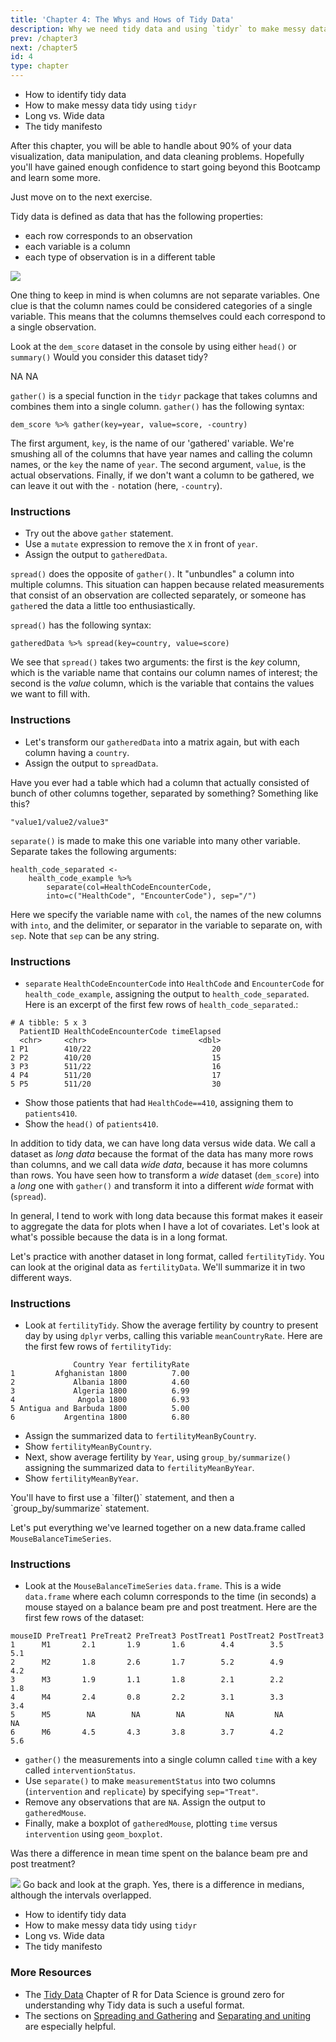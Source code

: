 ```yaml
---
title: 'Chapter 4: The Whys and Hows of Tidy Data' 
description: Why we need tidy data and using `tidyr` to make messy data tidy
prev: /chapter3
next: /chapter5
id: 4
type: chapter
---
```

<exercise id="1" title="What you'll learn in this Chapter:">

+ How to identify tidy data
+ How to make messy data tidy using `tidyr`
+ Long vs. Wide data
+ The tidy manifesto

After this chapter, you will be able to handle about 90% of your data visualization, data manipulation, and data cleaning problems. Hopefully you'll have gained enough confidence to start going beyond this Bootcamp and learn some more.

Just move on to the next exercise. 

</exercise>

<exercise id="2" title="What is Tidy Data?">

Tidy data is defined as data that has the following properties:

- each row corresponds to an observation
- each variable is a column
- each type of observation is in a different table

<img src = "tidy-1.png">

One thing to keep in mind is when columns are not separate variables. One clue is that the column names could be considered categories of a single variable. This means that the columns themselves could each correspond to a single observation.

Look at the `dem_score` dataset in the console by using either `head()` or `summary()` Would you consider this dataset tidy?

<codeblock id="04_02">
</codeblock>

<choice>
<opt text="Yes, we consider each row to be a separate observation">
NA</opt>
<opt text="No, each column is not a separate observation, but actually multiple observations">
NA</opt>
</choice>
</exercise>

<exercise id="3" title="tidyr::gather()">

`gather()` is a special function in the `tidyr` package that takes columns and combines them into a single column. 
`gather()` has the following syntax:

```{r}
dem_score %>% gather(key=year, value=score, -country)
```
The first argument, `key`, is the name of our 'gathered' variable. We're smushing all of the columns that have year names and 
calling the column names, or the `key` the name of `year`. The second argument, `value`, is the actual observations. Finally, if we don't want a column to be gathered, we can leave it out with the `-` notation (here, `-country`).

### Instructions

+ Try out the above `gather` statement. 
+ Use a `mutate` expression to remove the `X` in front of `year`.  
+ Assign the output to `gatheredData`.

<codeblock id="04_03">
</codeblock>
</exercise>

<exercise id="4" title="tidyr::spread()">

`spread()` does the opposite of `gather()`. It "unbundles" a column into multiple columns.
This situation can happen because related measurements that consist of an observation are
collected separately, or someone has `gather`ed the data a little too enthusiastically.

`spread()` has the following syntax:

```{r}
gatheredData %>% spread(key=country, value=score)
```
We see that `spread()` takes two arguments: the first is the *key* column, which is the 
variable name that contains our column names of interest; the second is the *value* 
column, which is the variable that contains the values we want to fill with.

### Instructions

+ Let's transform our `gatheredData` into a matrix again, but with each column having a `country`. 
+ Assign the output to `spreadData`.

<codeblock id="04_04">
</codeblock>
</exercise>

<exercise id="5" title="dplyr::separate()">

Have you ever had a table which had a column that actually consisted of bunch of other columns together,
separated by something? Something like this?

```{r}
"value1/value2/value3"
```
`separate()` is made to make this one variable into many other variable. Separate takes the following arguments:

```{r}
health_code_separated <- 
    health_code_example %>% 
        separate(col=HealthCodeEncounterCode, 
        into=c("HealthCode", "EncounterCode"), sep="/")
```
Here we specify the variable name with `col`, the names of the new columns with `into`, and the delimiter, or separator in the variable to separate on, with `sep`. Note that `sep` can
be any string.

### Instructions

+ `separate` `HealthCodeEncounterCode` into `HealthCode` and `EncounterCode` for  `health_code_example`, assigning the output to `health_code_separated`. Here is an excerpt of the first few rows of `health_code_separated`.:

```
# A tibble: 5 x 3
  PatientID HealthCodeEncounterCode timeElapsed
  <chr>     <chr>                         <dbl>
1 P1        410/22                           20
2 P2        410/20                           15
3 P3        511/22                           16
4 P4        511/20                           17
5 P5        511/20                           30
```

+ Show those patients that had `HealthCode==410`, assigning them to `patients410`. 
+ Show the `head()` of `patients410`.

<codeblock id="04_05">
</codeblock>
</exercise>

<exercise id="6" title="Wide Versus Long Data">

In addition to tidy data, we can have long data versus wide data. We call a dataset as *long data*
because the format of the data has many more rows than columns, and we call data *wide data*, 
because it has more columns than rows. You have seen how to transform a *wide* dataset (`dem_score`) 
into a *long* one with `gather()` and transform it into a different *wide* format with (`spread`).

In general, I tend to work with long data because this format makes it easeir to aggregate the data for 
plots when I have a lot of covariates. Let's look at what's possible because the data is in a long format.

Let's practice with another dataset in long format, called `fertilityTidy`. You can look at the 
original data as `fertilityData`. We'll summarize it in two different ways.

### Instructions

+ Look at `fertilityTidy`. Show the average fertility by country to present day by using `dplyr` verbs, calling this variable `meanCountryRate`. Here are the first few rows of `fertilityTidy`:

```
              Country Year fertilityRate
1         Afghanistan 1800          7.00
2             Albania 1800          4.60
3             Algeria 1800          6.99
4              Angola 1800          6.93
5 Antigua and Barbuda 1800          5.00
6           Argentina 1800          6.80
```

+ Assign the summarized data to `fertilityMeanByCountry`. 
+ Show `fertilityMeanByCountry`.
+ Next, show average fertility by `Year`, using `group_by/summarize()` assigning the
summarized data to `fertilityMeanByYear`. 
+ Show `fertilityMeanByYear`.

<codeblock id="04_06">
You'll have to first use a `filter()` statement, and then a `group_by/summarize` statement.</codeblock></exercise>

<exercise id="7" title="Putting  dplyr, tidyr, and ggplot2 all together">

Let's put everything we've learned together on a new data.frame called `MouseBalanceTimeSeries`.

### Instructions

+ Look at the `MouseBalanceTimeSeries` `data.frame`. This is a wide `data.frame` where each column corresponds to the time (in seconds) a mouse stayed on a balance beam pre and post treatment. Here are the first few rows of the dataset:

```
mouseID PreTreat1 PreTreat2 PreTreat3 PostTreat1 PostTreat2 PostTreat3
1      M1       2.1       1.9       1.6        4.4        3.5        5.1
2      M2       1.8       2.6       1.7        5.2        4.9        4.2
3      M3       1.9       1.1       1.8        2.1        2.2        1.8
4      M4       2.4       0.8       2.2        3.1        3.3        3.4
5      M5        NA        NA        NA         NA         NA         NA
6      M6       4.5       4.3       3.8        3.7        4.2        5.6
```
+ `gather()` the measurements into a single column called `time` with a key called `interventionStatus`. 
+ Use `separate()` to make `measurementStatus` into  two columns (`intervention` and `replicate`) by specifying `sep="Treat"`. 
+ Remove any observations that are `NA`. Assign the output to `gatheredMouse`. 
+ Finally, make a boxplot of `gatheredMouse`, plotting `time` versus `intervention` using `geom_boxplot`.

<codeblock id="04_07">
</codeblock></exercise>

<exercise id="8" title="Was there a difference?">

Was there a difference in mean time spent on the balance beam pre and post treatment?

<img src="mouse_time.png">

<choice>
<opt text="No, the times were too close to tell.">
Go back and look at the graph.
</opt>
<opt text="Yes, the intervals overlapped, but the means were clearly different" correct="true">
Yes, there is a difference in medians, although the intervals overlapped.</opt>
</choice>
</exercise>


</codeblock></exercise>

<exercise id="9" title="What you learned in this lesson">

+ How to identify tidy data
+ How to make messy data tidy using `tidyr`
+ Long vs. Wide data
+ The tidy manifesto

### More Resources

- The [Tidy Data](https://r4ds.had.co.nz/tidy-data.html) Chapter of R for Data Science is ground zero for understanding why Tidy data is such a useful format.
- The sections on [Spreading and Gathering](https://r4ds.had.co.nz/tidy-data.html#spreading-and-gathering) and [Separating and uniting](https://r4ds.had.co.nz/tidy-data.html#separating-and-uniting) are especially helpful.

</exercise>
